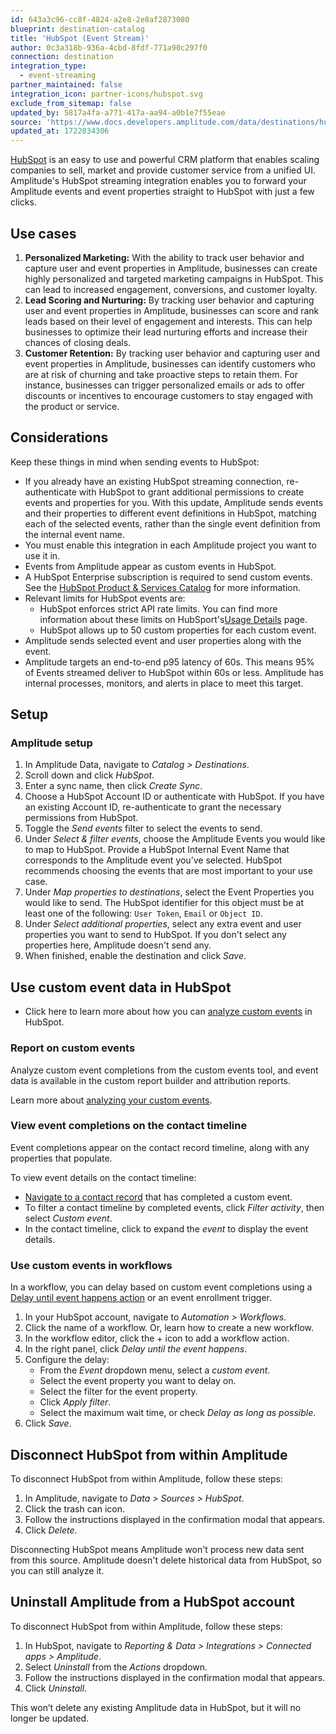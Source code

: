 ```yaml
---
id: 643a3c96-cc8f-4824-a2e8-2e8af2873080
blueprint: destination-catalog
title: 'HubSpot (Event Stream)'
author: 0c3a318b-936a-4cbd-8fdf-771a90c297f0
connection: destination
integration_type:
  - event-streaming
partner_maintained: false
integration_icon: partner-icons/hubspot.svg
exclude_from_sitemap: false
updated_by: 5817a4fa-a771-417a-aa94-a0b1e7f55eae
source: 'https://www.docs.developers.amplitude.com/data/destinations/hubspot-event-streaming-v2/'
updated_at: 1722034306
---
```

[HubSpot](https://www.hubspot.com/) is an easy to use and powerful CRM platform that enables scaling companies to sell, market and provide customer service from a unified UI. Amplitude's HubSpot streaming integration enables you to forward your Amplitude events and event properties straight to HubSpot with just a few clicks.

## Use cases

1. **Personalized Marketing:** With the ability to track user behavior and capture user and event properties in Amplitude, businesses can create highly personalized and targeted marketing campaigns in HubSpot. This can lead to increased engagement, conversions, and customer loyalty.
2. **Lead Scoring and Nurturing:** By tracking user behavior and capturing user and event properties in Amplitude, businesses can score and rank leads based on their level of engagement and interests. This can help businesses to optimize their lead nurturing efforts and increase their chances of closing deals.
3. **Customer Retention:** By tracking user behavior and capturing user and event properties in Amplitude, businesses can identify customers who are at risk of churning and take proactive steps to retain them. For instance, businesses can trigger personalized emails or ads to offer discounts or incentives to encourage customers to stay engaged with the product or service.

## Considerations

Keep these things in mind when sending events to HubSpot:

- If you already have an existing HubSpot streaming connection, re-authenticate with HubSpot to grant additional permissions to create events and properties for you. With this update, Amplitude sends events and their properties to different event definitions in HubSpot, matching each of the selected events, rather than the single event definition from the internal event name.
- You must enable this integration in each Amplitude project you want to use it in.
- Events from Amplitude appear as custom events in HubSpot.
- A HubSpot Enterprise subscription is required to send custom events. See the [HubSpot Product & Services Catalog](https://legal.hubspot.com/hubspot-product-and-services-catalog) for more information.
- Relevant limits for HubSpot events are:
    - HubSpot enforces strict API rate limits. You can find more information about these limits on HubSport's[Usage Details](https://developers.HubSpot.com/docs/api/usage-details) page.
    - HubSpot allows up to 50 custom properties for each custom event.
- Amplitude sends selected event and user properties along with the event.
- Amplitude targets an end-to-end p95 latency of 60s. This means 95% of Events streamed deliver to HubSpot within 60s or less. Amplitude has internal processes, monitors, and alerts in place to meet this target.     

## Setup

### Amplitude setup

1. In Amplitude Data, navigate to *Catalog > Destinations*.
2. Scroll down and click *HubSpot*.
3. Enter a sync name, then click *Create Sync*.
4. Choose a HubSpot Account ID or authenticate with HubSpot. If you have an existing Account ID, re-authenticate to grant the necessary permissions from HubSpot.
5. Toggle the *Send events* filter to select the events to send.
6. Under *Select & filter events*, choose the Amplitude Events you would like to map to HubSpot. Provide a HubSpot Internal Event Name that corresponds to the Amplitude event you’ve selected. HubSpot recommends choosing the events that are most important to your use case.
7. Under *Map properties to destinations*, select the Event Properties you would like to send. The HubSpot identifier for this object must be at least one of the following: `User Token`, `Email` or `Object ID`.
8. Under *Select additional properties*, select any extra event and user properties you want to send to HubSpot. If you don't select any properties here, Amplitude doesn't send any.
9. When finished, enable the destination and click *Save*.

## Use custom event data in HubSpot

- Click here to learn more about how you can [analyze custom events](https://knowledge.HubSpot.com/analytics-tools/analyze-custom-behavioral-events) in HubSpot.
  
### Report on custom events

Analyze custom event completions from the custom events tool, and event data is available in the custom report builder and attribution reports.

Learn more about [analyzing your custom events](https://knowledge.hubspot.com/analytics-tools/analyze-custom-behavioral-events).

### View event completions on the contact timeline

Event completions appear on the contact record timeline, along with any properties that populate.

To view event details on the contact timeline:

- [Navigate to a contact record](https://knowledge.hubspot.com/records/work-with-records) that has completed a custom event.
- To filter a contact timeline by completed events, click *Filter activity*, then select *Custom event*.
- In the contact timeline, click to expand the *event* to display the event details.

### Use custom events in workflows

In a workflow, you can delay based on custom event completions using a [Delay until event happens action](https://knowledge.hubspot.com/workflows/use-delays) or an event enrollment trigger.

1. In your HubSpot account, navigate to *Automation > Workflows*.
2. Click the name of a workflow. Or, learn how to create a new workflow.
3. In the workflow editor, click the + icon to add a workflow action.
4. In the right panel, click *Delay until the event happens*.
5. Configure the delay:
    - From the *Event* dropdown menu, select a *custom event*.
    - Select the event property you want to delay on.
    - Select the filter for the event property.
    - Click *Apply filter*.
    - Select the maximum wait time, or check *Delay as long as possible*.
6. Click *Save*.

## Disconnect HubSpot from within Amplitude

To disconnect HubSpot from within Amplitude, follow these steps:

1. In Amplitude, navigate to *Data > Sources > HubSpot*.
2. Click the trash can icon.
3. Follow the instructions displayed in the confirmation modal that appears.
4. Click *Delete*.

Disconnecting HubSpot means Amplitude won't process new data sent from this source. Amplitude doesn't delete historical data from HubSpot, so you can still analyze it.

## Uninstall Amplitude from a HubSpot account

To disconnect HubSpot from within Amplitude, follow these steps:

1. In HubSpot, navigate to *Reporting & Data > Integrations > Connected apps > Amplitude*.
2. Select *Uninstall* from the *Actions* dropdown.
3. Follow the instructions displayed in the confirmation modal that appears.
4. Click *Uninstall*.

This won’t delete any existing Amplitude data in HubSpot, but it will no longer be updated.